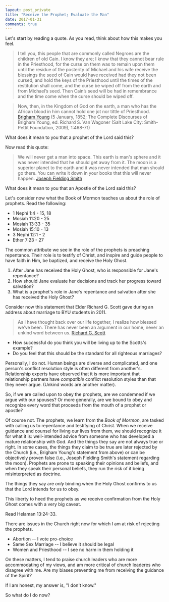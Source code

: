 ```yaml
---
layout: post_private
title: "Receive the Prophet; Evaluate the Man"
date: 2017-01-31
comments: true
---
```


Let's start by reading a quote.  As you read, think about how this makes you feel.

>I tell you, this people that are commonly called Negroes are the children of old Cain. I know they are; I know that they cannot bear rule in the Priesthood, for the curse on them was to remain upon them until the residue of the posterity of Michael and his wife receive the blessings the seed of Cain would have received had they not been cursed, and hold the keys of the Priesthood until the times of the restitution shall come, and the curse be wiped off from the earth and from Michael’s seed. Then Cain’s seed will be had in remembrance and the time come when the curse should be wiped off.

> Now, then, in the Kingdom of God on the earth, a man who has the African blood in him cannot hold one jot nor tittle of Priesthood. [Brigham Young](http://mit.irr.org/brigham-young-slavery-because-of-curse-of-cain-5-january-1852) (5 January, 1852; The Complete Discourses of Brigham Young, ed. Richard S. Van Wagoner (Salt Lake City: Smith-Pettit Foundation, 2009), 1:468-71)

What does it mean to you that a prophet of the Lord said this?

Now read this quote:

> We will never get a man into space. This earth is man's sphere and it was never intended that he should get away from it. The moon is a superior planet to the earth and it was never intended that man should go there. You can write it down in your books that this will never happen. [Joseph Fielding Smith](http://en.fairmormon.org/Mormonism_and_science/Joseph_Fielding_Smith_claimed_that_man_would_never_walk_on_the_Moon)

What does it mean to you that an Apostle of the Lord said this?

Let's consider now what the Book of Mormon teaches us about the role of prophets.  Read the following:

* 1 Nephi 1:4 - 15, 18
* Mosiah 11:20 - 25
* Mosiah 13:33 - 35
* Mosiah 15:10 - 13
* 3 Nephi 12:1 - 2
* Ether 7:23 - 27

The common attribute we see in the role of the prophets is preaching repentance. Their role is to testify of Christ, and inspire and guide people to have faith in Him, be baptized, and receive the Holy Ghost.  

1. After Jane has received the Holy Ghost, who is responsible for Jane's repentance?
2. How should Jane evaluate her decisions and track her progress toward salvation?
3. What is a prophet's role in Jane's repentance and salvation after she has received the Holy Ghost?

Consider now this statement that Elder Richard G. Scott gave during an address about marriage to BYU students in 2011. 

> As I have thought back over our life together, I realize how blessed we’ve been. There has never been an argument in our home, never an unkind word between us. [Richard G. Scott](https://speeches.byu.edu/talks/richard-g-scott_to-have-peace-and-happiness/) 

* How successful do you think you will be living up to the Scotts's example?
* Do you feel that this should be the standard for all righteous marriages?

Personally, I do not.  Human beings are diverse and complicated, and one person's conflict resolution style is often different from another's.  Relationship experts have observed that it is more important that relationship partners have _compatible_ conflict resolution styles than that they never argue. (Unkind words are another matter).

So, if we are called upon to obey the prophets, are we condemned if we argue with our spouses?  Or more generally, are we bound to obey and recognize every word that proceeds from the mouth of a prophet or apostle?

Of course not.  The prophets, we learn from the _Book of Mormon_, are tasked with calling us to repentance and testifying of Christ.  When we receive guidance and counsel for living our lives from them, we should recognize it for what it is: well-intended advice from someone who has developed a mature relationship with God.  And the things they say are not always true or right.  In some cases, the things they claim to be true are later rejected by the Church (i.e., Brigham Young's statement from above) or can be objectively proven false (i.e., Joseph Fielding Smith's statement regarding the moon).  Prophets are prone to speaking their opinions and beliefs, and when they speak their personal beliefs, they run the risk of it being misinterpreted as doctrine.

The things they say are _only_ binding when the Holy Ghost confirms to us that the Lord intends for us to obey.  

This liberty to heed the prophets as we receive confirmation from the Holy Ghost comes with a very big caveat.

Read Helaman 13:24-33.

There are issues in the Church right now for which I am at risk of rejecting the prophets.

* Abortion -- I vote pro-choice
* Same Sex Marriage -- I believe it should be legal
* Women and Priesthood -- I see no harm in them holding it

On these matters, I tend to praise church leaders who are more accommodating of my views, and am more critical of church leaderes who disagree with me.  Are my biases preventing me from receiving the guidance of the Spirit?

If I am honest, my answer is, "I don't know."

So what do I do now?
